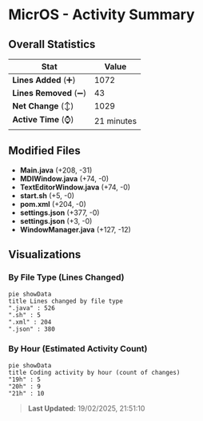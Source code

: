 # MicrOS - Activity Summary 

## Overall Statistics

| Stat                   | Value                                                             |
| ---------------------- | ----------------------------------------------------------------- |
| **Lines Added** (➕)   | 1072                                          |
| **Lines Removed** (➖) | 43                                        |
| **Net Change** (↕)    | 1029                |
| **Active Time** (⌚)   | 21 minutes |


## Modified Files
- **Main.java** (+208, -31)
- **MDIWindow.java** (+74, -0)
- **TextEditorWindow.java** (+74, -0)
- **start.sh** (+5, -0)
- **pom.xml** (+204, -0)
- **settings.json** (+377, -0)
- **settings.json** (+3, -0)
- **WindowManager.java** (+127, -12)

## Visualizations

### By File Type (Lines Changed)

```mermaid
pie showData
title Lines changed by file type
".java" : 526
".sh" : 5
".xml" : 204
".json" : 380
```

### By Hour (Estimated Activity Count)

```mermaid
pie showData
title Coding activity by hour (count of changes)
"19h" : 5
"20h" : 9
"21h" : 10
```


> **Last Updated:** 19/02/2025, 21:51:10
